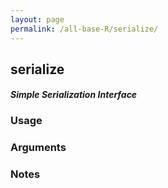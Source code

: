 ```yaml
---
layout: page
permalink: /all-base-R/serialize/
---
```


## __serialize__

#### _Simple Serialization Interface_

### Usage

### Arguments

### Notes
